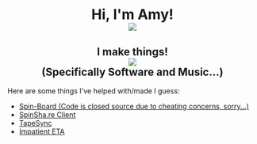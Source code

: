 <div align="center">
  <h1 align="center">Hi, I'm Amy! <br>
    <img src="https://pronoun.cyou/x/y?subject=She&object=Her&height=30" align="center">
  </h1>
</div>

<p align="center">
    <h2 align="center">I make things! <br>
    <img src="https://github-readme-stats.vercel.app/api?username=jy1263&show_icons=true&theme=radical" align="center"> <br>
    (Specifically Software and Music...)
  </h2>
</p>

<body>
    Here are some things I've helped with/made I guess:
    <ul>
      <li><a href="https://spin-board.herokuapp.com">Spin-Board (Code is closed source due to cheating concerns, sorry...)</a></li>
      <li><a href="https://github.com/SpinShare/client">SpinSha.re Client</a></li>
      <li><a href="https://github.com/jy1263/TapeSync">TapeSync</a></li>
      <li><a href="https://jy1263.github.io/impatient-eta/">Impatient ETA</a></li>
    </ul>
</body>


